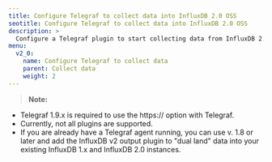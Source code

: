 ```yaml
---
title: Configure Telegraf to collect data into InfluxDB 2.0 OSS
seotitle: Configure Telegraf to collect data into InfluxDB 2.0 OSS
description: >
  Configure a Telegraf plugin to start collecting data from InfluxDB 2.0 OSS
menu:
  v2_0:
    name: Configure Telegraf to collect data
    parent: Collect data
    weight: 2
---
```




>**Note:**

* Telegraf 1.9.x is required to use the https:// option with Telegraf.
* Currently, not all plugins are supported.
* If you are already have a Telegraf agent running, you can use v. 1.8 or later and add the InfluxDB v2 output plugin to "dual land" data into your existing InfluxDB 1.x and InfluxDB 2.0 instances.
